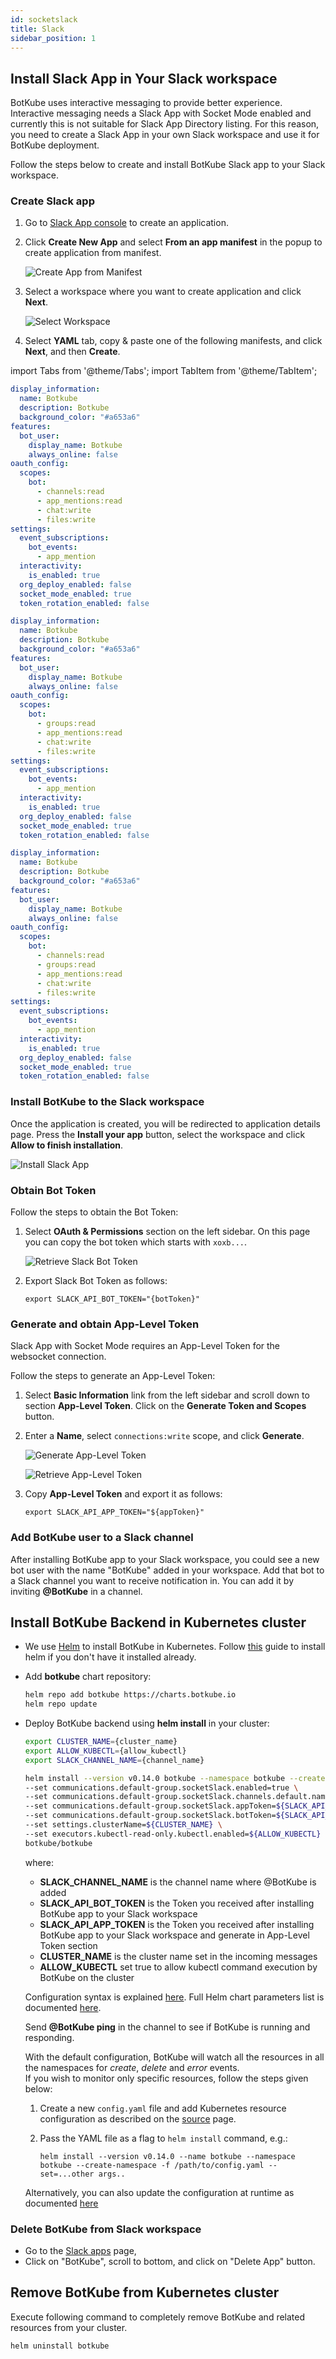 ```yaml
---
id: socketslack
title: Slack
sidebar_position: 1
---
```


## Install Slack App in Your Slack workspace

BotKube uses interactive messaging to provide better experience. Interactive messaging needs a Slack App with Socket Mode enabled
and currently this is not suitable for Slack App Directory listing. For this reason, you need to create a Slack App in your own Slack workspace and use it for BotKube deployment.

Follow the steps below to create and install BotKube Slack app to your Slack workspace.

### Create Slack app

1. Go to [Slack App console](https://api.slack.com/apps) to create an application.
1. Click **Create New App** and select **From an app manifest** in the popup to create application from manifest.

   ![Create App from Manifest](assets/socketslack_add_app.png "Slack add app")

1. Select a workspace where you want to create application and click **Next**.

   ![Select Workspace](assets/socketslack_select_workspace.png "Slack select workspace")

1. Select **YAML** tab, copy & paste one of the following manifests, and click **Next**, and then **Create**.

import Tabs from '@theme/Tabs';
import TabItem from '@theme/TabItem';

<div className="tab-container-nested">
<Tabs>
  <TabItem value="public" label="Public channels only" default>

   ```yaml
   display_information:
     name: Botkube
     description: Botkube
     background_color: "#a653a6"
   features:
     bot_user:
       display_name: Botkube
       always_online: false
   oauth_config:
     scopes:
       bot:
         - channels:read
         - app_mentions:read
         - chat:write
         - files:write
   settings:
     event_subscriptions:
       bot_events:
         - app_mention
     interactivity:
       is_enabled: true
     org_deploy_enabled: false
     socket_mode_enabled: true
     token_rotation_enabled: false
   ```

  </TabItem>
  <TabItem value="priv" label="Private channels only">

   ```yaml
   display_information:
     name: Botkube
     description: Botkube
     background_color: "#a653a6"
   features:
     bot_user:
       display_name: Botkube
       always_online: false
   oauth_config:
     scopes:
       bot:
         - groups:read
         - app_mentions:read
         - chat:write
         - files:write
   settings:
     event_subscriptions:
       bot_events:
         - app_mention
     interactivity:
       is_enabled: true
     org_deploy_enabled: false
     socket_mode_enabled: true
     token_rotation_enabled: false
   ```
  </TabItem>
  <TabItem value="public-priv" label="Public and private channels">

   ```yaml
   display_information:
     name: Botkube
     description: Botkube
     background_color: "#a653a6"
   features:
     bot_user:
       display_name: Botkube
       always_online: false
   oauth_config:
     scopes:
       bot:
         - channels:read
         - groups:read
         - app_mentions:read
         - chat:write
         - files:write
   settings:
     event_subscriptions:
       bot_events:
         - app_mention
     interactivity:
       is_enabled: true
     org_deploy_enabled: false
     socket_mode_enabled: true
     token_rotation_enabled: false
   ```
  </TabItem>
</Tabs>
</div>

### Install BotKube to the Slack workspace

Once the application is created, you will be redirected to application details page. Press the **Install your app** button, select the workspace and click **Allow to finish installation**.

![Install Slack App](assets/socketslack_install_app.png "Slack install app")

### Obtain Bot Token

Follow the steps to obtain the Bot Token:

1. Select **OAuth & Permissions** section on the left sidebar. On this page you can copy the bot token which starts with `xoxb...`.

   ![Retrieve Slack Bot Token](assets/socketslack_retrieve_bot_token.png "Slack Bot Token")

1. Export Slack Bot Token as follows:

   ```shell
   export SLACK_API_BOT_TOKEN="{botToken}"
   ```

### Generate and obtain App-Level Token

Slack App with Socket Mode requires an App-Level Token for the websocket connection.

Follow the steps to generate an App-Level Token:

1. Select **Basic Information** link from the left sidebar and scroll down to section **App-Level Token**. Click on the **Generate Token and Scopes** button.
1. Enter a **Name**, select `connections:write` scope, and click **Generate**.

   ![Generate App-Level Token](assets/socketslack_generate_app_token.png "Slack App Token")

   ![Retrieve App-Level Token](assets/socketslack_retrieve_app_token.png "Slack Retrieve App Token")

1. Copy **App-Level Token** and export it as follows:

   ```shell
   export SLACK_API_APP_TOKEN="${appToken}"
   ```

### Add BotKube user to a Slack channel

After installing BotKube app to your Slack workspace, you could see a new bot user with the name "BotKube" added in your workspace. Add that bot to a Slack channel you want to receive notification in. You can add it by inviting **@BotKube** in a channel.

## Install BotKube Backend in Kubernetes cluster

- We use [Helm](https://helm.sh/) to install BotKube in Kubernetes. Follow [this](https://docs.helm.sh/using_helm/#installing-helm) guide to install helm if you don't have it installed already.
- Add **botkube** chart repository:

  ```bash
  helm repo add botkube https://charts.botkube.io
  helm repo update
  ```

- Deploy BotKube backend using **helm install** in your cluster:

  ```bash
  export CLUSTER_NAME={cluster_name}
  export ALLOW_KUBECTL={allow_kubectl}
  export SLACK_CHANNEL_NAME={channel_name}

  helm install --version v0.14.0 botkube --namespace botkube --create-namespace \
  --set communications.default-group.socketSlack.enabled=true \
  --set communications.default-group.socketSlack.channels.default.name=${SLACK_CHANNEL_NAME} \
  --set communications.default-group.socketSlack.appToken=${SLACK_API_APP_TOKEN} \
  --set communications.default-group.socketSlack.botToken=${SLACK_API_BOT_TOKEN} \
  --set settings.clusterName=${CLUSTER_NAME} \
  --set executors.kubectl-read-only.kubectl.enabled=${ALLOW_KUBECTL} \
  botkube/botkube
  ```

  where:

  - **SLACK_CHANNEL_NAME** is the channel name where @BotKube is added
  - **SLACK_API_BOT_TOKEN** is the Token you received after installing BotKube app to your Slack workspace
  - **SLACK_API_APP_TOKEN** is the Token you received after installing BotKube app to your Slack workspace and generate in App-Level Token section
  - **CLUSTER_NAME** is the cluster name set in the incoming messages
  - **ALLOW_KUBECTL** set true to allow kubectl command execution by BotKube on the cluster

  Configuration syntax is explained [here](../../configuration).
  Full Helm chart parameters list is documented [here](../../configuration/helm-chart-parameters).

  Send **@BotKube ping** in the channel to see if BotKube is running and responding.

  With the default configuration, BotKube will watch all the resources in all the namespaces for _create_, _delete_ and _error_ events.<br/>
  If you wish to monitor only specific resources, follow the steps given below:

  1. Create a new `config.yaml` file and add Kubernetes resource configuration as described on the [source](../../configuration/source) page.
  2. Pass the YAML file as a flag to `helm install` command, e.g.:

     ```
     helm install --version v0.14.0 --name botkube --namespace botkube --create-namespace -f /path/to/config.yaml --set=...other args..
     ```

  Alternatively, you can also update the configuration at runtime as documented [here](../../configuration/#updating-the-configuration-at-runtime)

### Delete BotKube from Slack workspace

- Go to the [Slack apps](https://api.slack.com/apps) page,
- Click on "BotKube", scroll to bottom, and click on "Delete App" button.

## Remove BotKube from Kubernetes cluster

Execute following command to completely remove BotKube and related resources from your cluster.

```bash
helm uninstall botkube
```
